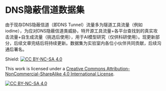 # DNS隐蔽信道数据集
由于现存DNS隐蔽信道（即DNS Tunnel）流量多为隧道工具流量（例如iodine），为应对DNS隐蔽信道类威胁，特开源工具流量+各平台查找到的真实攻击流量+自生成流量（挑选后使用），用于AI模型研究（仅供科研使用）。现更新部分，后续文章完结后将持续更新。数据集为实验室内各位小伙伴共同贡献，后续沟通后署名。



Shield: [![CC BY-NC-SA 4.0][cc-by-nc-sa-shield]][cc-by-nc-sa]

This work is licensed under a
[Creative Commons Attribution-NonCommercial-ShareAlike 4.0 International License][cc-by-nc-sa].

[![CC BY-NC-SA 4.0][cc-by-nc-sa-image]][cc-by-nc-sa]

[cc-by-nc-sa]: http://creativecommons.org/licenses/by-nc-sa/4.0/
[cc-by-nc-sa-image]: https://licensebuttons.net/l/by-nc-sa/4.0/88x31.png
[cc-by-nc-sa-shield]: https://img.shields.io/badge/License-CC%20BY--NC--SA%204.0-lightgrey.svg

